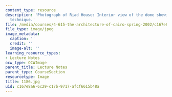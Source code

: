 ```yaml
---
content_type: resource
description: 'Photograph of Riad House: Interior view of the dome showing the construction
  technique.'
file: /media/courses/4-615-the-architecture-of-cairo-spring-2002/c167e8a66c29c17b9717afcf6615b48a_1186.jpg
file_type: image/jpeg
image_metadata:
  caption: ''
  credit: ''
  image-alt: ''
learning_resource_types:
- Lecture Notes
ocw_type: OCWImage
parent_title: Lecture Notes
parent_type: CourseSection
resourcetype: Image
title: 1186.jpg
uid: c167e8a6-6c29-c17b-9717-afcf6615b48a
---
```

